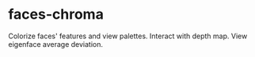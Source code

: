 # faces-chroma
Colorize faces' features and view palettes. Interact with depth map. View eigenface average deviation.
